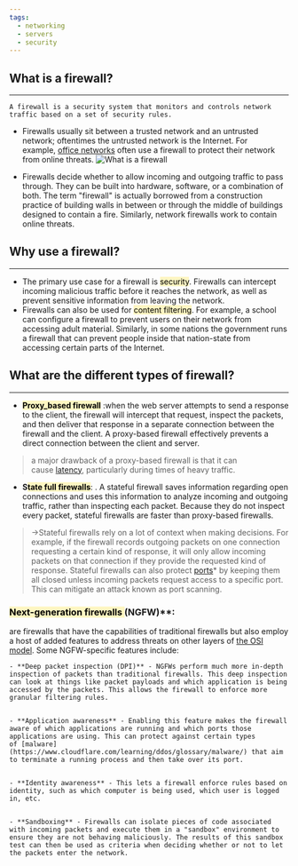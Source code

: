```yaml
---
tags:
  - networking
  - servers
  - security
---
```

## What is a firewall?
---
```
A firewall is a security system that monitors and controls network traffic based on a set of security rules. 
```

- Firewalls usually sit between a trusted network and an untrusted network; oftentimes the untrusted network is the Internet. For example, [office networks](https://www.cloudflare.com/learning/network-layer/enterprise-networking/) often use a firewall to protect their network from online threats.
![What is a firewall](https://cf-assets.www.cloudflare.com/slt3lc6tev37/5wfmLijgWmcfy3AqBkmYKc/7d52f8a30aec966d734bf17a0f14573a/what-is-a-firewall.svg "What is a firewall")

- Firewalls decide whether to allow incoming and outgoing traffic to pass through. They can be built into hardware, software, or a combination of both. The term "firewall" is actually borrowed from a construction practice of building walls in between or through the middle of buildings designed to contain a fire. Similarly, network firewalls work to contain online threats.

## Why use a firewall?
---

- The primary use case for a firewall is <mark style="background: #FFF3A3A6;">security</mark>. Firewalls can intercept incoming malicious traffic before it reaches the network, as well as prevent sensitive information from leaving the network.
- Firewalls can also be used for <mark style="background: #FFF3A3A6;">content filtering</mark>. For example, a school can configure a firewall to prevent users on their network from accessing adult material. Similarly, in some nations the government runs a firewall that can prevent people inside that nation-state from accessing certain parts of the Internet.

## What are the different types of firewall?
---

- **<mark style="background: #FFF3A3A6;">Proxy_based firewall</mark>** :when the web server attempts to send a response to the client, the firewall will intercept that request, inspect the packets, and then deliver that response in a separate connection between the firewall and the client. A proxy-based firewall effectively prevents a direct connection between the client and server.
> a major drawback of a proxy-based firewall is that it can cause [latency](https://www.cloudflare.com/learning/performance/glossary/what-is-latency/), particularly during times of heavy traffic.


- **S<mark style="background: #FFF3A3A6;">tate full firewalls</mark>**: . A stateful firewall saves information regarding open connections and uses this information to analyze incoming and outgoing traffic, rather than inspecting each packet. Because they do not inspect every packet, stateful firewalls are faster than proxy-based firewalls.
> ->Stateful firewalls rely on a lot of context when making decisions. For example, if the firewall records outgoing packets on one connection requesting a certain kind of response, it will only allow incoming packets on that connection if they provide the requested kind of response.
  Stateful firewalls can also protect [ports](https://www.cloudflare.com/learning/network-layer/what-is-a-computer-port/)* by keeping them all closed unless incoming packets request access to a specific port. This can mitigate an attack known as port scanning.
  
### **<mark style="background: #FFF3A3A6;">Next-generation firewalls </mark>**(NGFW)**: 

 are firewalls that have the capabilities of traditional firewalls but also employ a host of added features to address threats on other layers of [the OSI model](https://www.cloudflare.com/learning/ddos/glossary/open-systems-interconnection-model-osi/). Some NGFW-specific features include:

```
- **Deep packet inspection (DPI)** - NGFWs perform much more in-depth inspection of packets than traditional firewalls. This deep inspection can look at things like packet payloads and which application is being accessed by the packets. This allows the firewall to enforce more granular filtering rules.


- **Application awareness** - Enabling this feature makes the firewall aware of which applications are running and which ports those applications are using. This can protect against certain types of [malware](https://www.cloudflare.com/learning/ddos/glossary/malware/) that aim to terminate a running process and then take over its port.


- **Identity awareness** - This lets a firewall enforce rules based on identity, such as which computer is being used, which user is logged in, etc.


- **Sandboxing** - Firewalls can isolate pieces of code associated with incoming packets and execute them in a "sandbox" environment to ensure they are not behaving maliciously. The results of this sandbox test can then be used as criteria when deciding whether or not to let the packets enter the network.
```
